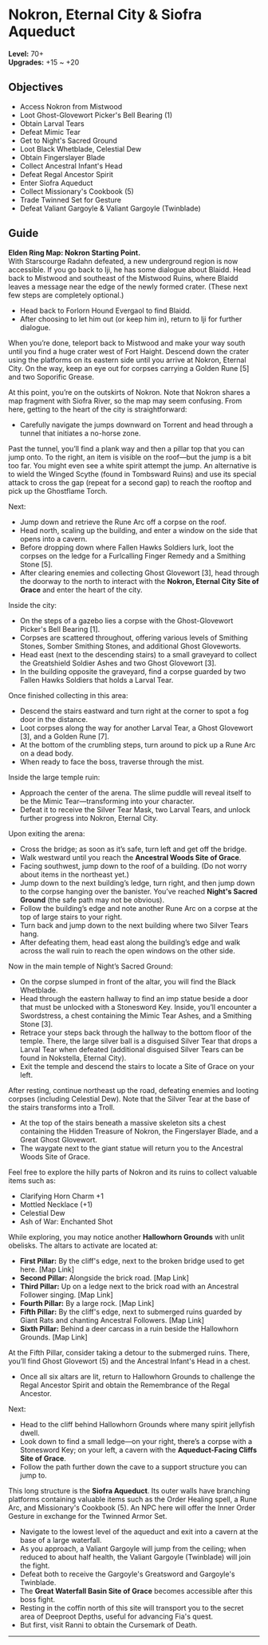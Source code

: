 # **Nokron, Eternal City & Siofra Aqueduct**

**Level:** 70+  
**Upgrades:** +15 ~ +20

## Objectives

- Access Nokron from Mistwood  
- Loot Ghost-Glovewort Picker's Bell Bearing (1)  
- Obtain Larval Tears  
- Defeat Mimic Tear  
- Get to Night's Sacred Ground  
- Loot Black Whetblade, Celestial Dew  
- Obtain Fingerslayer Blade  
- Collect Ancestral Infant's Head  
- Defeat Regal Ancestor Spirit  
- Enter Siofra Aqueduct  
- Collect Missionary's Cookbook (5)  
- Trade Twinned Set for Gesture  
- Defeat Valiant Gargoyle & Valiant Gargoyle (Twinblade)

## Guide

**Elden Ring Map: Nokron Starting Point.**  
With Starscourge Radahn defeated, a new underground region is now accessible. If you go back to Iji, he has some dialogue about Blaidd. Head back to Mistwood and southeast of the Mistwood Ruins, where Blaidd leaves a message near the edge of the newly formed crater. (These next few steps are completely optional.)  
- Head back to Forlorn Hound Evergaol to find Blaidd.  
- After choosing to let him out (or keep him in), return to Iji for further dialogue.

When you’re done, teleport back to Mistwood and make your way south until you find a huge crater west of Fort Haight. Descend down the crater using the platforms on its eastern side until you arrive at Nokron, Eternal City. On the way, keep an eye out for corpses carrying a Golden Rune [5] and two Soporific Grease.

At this point, you’re on the outskirts of Nokron. Note that Nokron shares a map fragment with Siofra River, so the map may seem confusing. From here, getting to the heart of the city is straightforward:  
- Carefully navigate the jumps downward on Torrent and head through a tunnel that initiates a no-horse zone.

Past the tunnel, you’ll find a plank way and then a pillar top that you can jump onto. To the right, an item is visible on the roof—but the jump is a bit too far. You might even see a white spirit attempt the jump. An alternative is to wield the Winged Scythe (found in Tombsward Ruins) and use its special attack to cross the gap (repeat for a second gap) to reach the rooftop and pick up the Ghostflame Torch.

Next:  
- Jump down and retrieve the Rune Arc off a corpse on the roof.  
- Head north, scaling up the building, and enter a window on the side that opens into a cavern.  
- Before dropping down where Fallen Hawks Soldiers lurk, loot the corpses on the ledge for a Furlcalling Finger Remedy and a Smithing Stone [5].  
- After clearing enemies and collecting Ghost Glovewort [3], head through the doorway to the north to interact with the **Nokron, Eternal City Site of Grace** and enter the heart of the city.

Inside the city:  
- On the steps of a gazebo lies a corpse with the Ghost-Glovewort Picker's Bell Bearing [1].  
- Corpses are scattered throughout, offering various levels of Smithing Stones, Somber Smithing Stones, and additional Ghost Gloveworts.  
- Head east (next to the descending stairs) to a small graveyard to collect the Greatshield Soldier Ashes and two Ghost Glovewort [3].  
- In the building opposite the graveyard, find a corpse guarded by two Fallen Hawks Soldiers that holds a Larval Tear.

Once finished collecting in this area:  
- Descend the stairs eastward and turn right at the corner to spot a fog door in the distance.  
- Loot corpses along the way for another Larval Tear, a Ghost Glovewort [3], and a Golden Rune [7].  
- At the bottom of the crumbling steps, turn around to pick up a Rune Arc on a dead body.  
- When ready to face the boss, traverse through the mist.

Inside the large temple ruin:  
- Approach the center of the arena. The slime puddle will reveal itself to be the Mimic Tear—transforming into your character.  
- Defeat it to receive the Silver Tear Mask, two Larval Tears, and unlock further progress into Nokron, Eternal City.

Upon exiting the arena:  
- Cross the bridge; as soon as it’s safe, turn left and get off the bridge.  
- Walk westward until you reach the **Ancestral Woods Site of Grace**.  
- Facing southwest, jump down to the roof of a building. (Do not worry about items in the northeast yet.)  
- Jump down to the next building’s ledge, turn right, and then jump down to the corpse hanging over the banister. You’ve reached **Night's Sacred Ground** (the safe path may not be obvious).  
- Follow the building’s edge and note another Rune Arc on a corpse at the top of large stairs to your right.  
- Turn back and jump down to the next building where two Silver Tears hang.  
- After defeating them, head east along the building’s edge and walk across the wall ruin to reach the open windows on the other side.

Now in the main temple of Night’s Sacred Ground:  
- On the corpse slumped in front of the altar, you will find the Black Whetblade.  
- Head through the eastern hallway to find an imp statue beside a door that must be unlocked with a Stonesword Key. Inside, you’ll encounter a Swordstress, a chest containing the Mimic Tear Ashes, and a Smithing Stone [3].  
- Retrace your steps back through the hallway to the bottom floor of the temple. There, the large silver ball is a disguised Silver Tear that drops a Larval Tear when defeated (additional disguised Silver Tears can be found in Nokstella, Eternal City).  
- Exit the temple and descend the stairs to locate a Site of Grace on your left.

After resting, continue northeast up the road, defeating enemies and looting corpses (including Celestial Dew). Note that the Silver Tear at the base of the stairs transforms into a Troll.  
- At the top of the stairs beneath a massive skeleton sits a chest containing the Hidden Treasure of Nokron, the Fingerslayer Blade, and a Great Ghost Glovewort.  
- The waygate next to the giant statue will return you to the Ancestral Woods Site of Grace.

Feel free to explore the hilly parts of Nokron and its ruins to collect valuable items such as:  
- Clarifying Horn Charm +1  
- Mottled Necklace (+1)  
- Celestial Dew  
- Ash of War: Enchanted Shot

While exploring, you may notice another **Hallowhorn Grounds** with unlit obelisks. The altars to activate are located at:  

- **First Pillar:** By the cliff's edge, next to the broken bridge used to get here. [Map Link]  
- **Second Pillar:** Alongside the brick road. [Map Link]  
- **Third Pillar:** Up on a ledge next to the brick road with an Ancestral Follower singing. [Map Link]  
- **Fourth Pillar:** By a large rock. [Map Link]  
- **Fifth Pillar:** By the cliff's edge, next to submerged ruins guarded by Giant Rats and chanting Ancestral Followers. [Map Link]  
- **Sixth Pillar:** Behind a deer carcass in a ruin beside the Hallowhorn Grounds. [Map Link]

At the Fifth Pillar, consider taking a detour to the submerged ruins. There, you’ll find Ghost Glovewort (5) and the Ancestral Infant's Head in a chest.  
- Once all six altars are lit, return to Hallowhorn Grounds to challenge the Regal Ancestor Spirit and obtain the Remembrance of the Regal Ancestor.

Next:  
- Head to the cliff behind Hallowhorn Grounds where many spirit jellyfish dwell.  
- Look down to find a small ledge—on your right, there’s a corpse with a Stonesword Key; on your left, a cavern with the **Aqueduct-Facing Cliffs Site of Grace**.  
- Follow the path further down the cave to a support structure you can jump to.

This long structure is the **Siofra Aqueduct**. Its outer walls have branching platforms containing valuable items such as the Order Healing spell, a Rune Arc, and Missionary's Cookbook (5). An NPC here will offer the Inner Order Gesture in exchange for the Twinned Armor Set.

- Navigate to the lowest level of the aqueduct and exit into a cavern at the base of a large waterfall.  
- As you approach, a Valiant Gargoyle will jump from the ceiling; when reduced to about half health, the Valiant Gargoyle (Twinblade) will join the fight.  
- Defeat both to receive the Gargoyle's Greatsword and Gargoyle's Twinblade.  
- The **Great Waterfall Basin Site of Grace** becomes accessible after this boss fight.  
- Resting in the coffin north of this site will transport you to the secret area of Deeproot Depths, useful for advancing Fia's quest.  
- But first, visit Ranni to obtain the Cursemark of Death.

---
